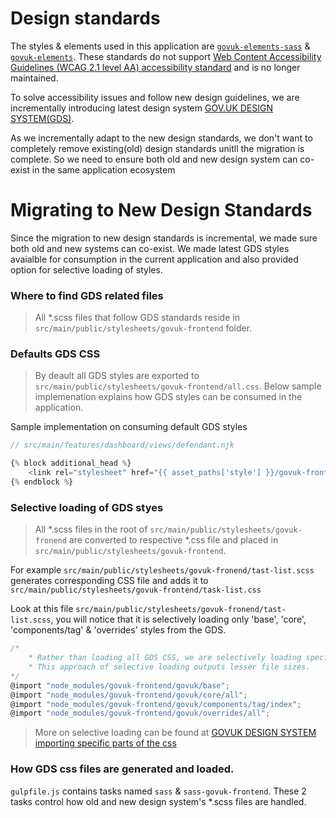 # Design standards
The styles & elements used in this application are [`govuk-elements-sass`](https://www.npmjs.com/package/govuk-elements-sass) & [`govuk-elements`](https://github.com/alphagov/govuk_elements). These standards do not support [Web Content Accessibility Guidelines (WCAG 2.1 level AA) accessibility standard](https://www.gov.uk/guidance/accessibility-requirements-for-public-sector-websites-and-apps#meeting-accessibility-requirements) and is no longer maintained.

To solve accessibility issues and follow new design guidelines, we are incrementally introducing latest design system [GOV.UK DESIGN SYSTEM(GDS)](https://design-system.service.gov.uk/).

As we incrementally adapt to the new design standards, we don't want to completely remove existing(old) design standards unitll the migration is complete. So we need to ensure both old and new design system can co-exist in the same application ecosystem 

# Migrating to New Design Standards
Since the migration to new design standards is incremental, we made sure both old and new systems can co-exist. We made latest GDS styles avaialble for consumption in the current application and also provided option for selective loading of styles.

### Where to find GDS related files
> All *.scss files that follow GDS standards reside in `src/main/public/stylesheets/govuk-frontend` folder.

### Defaults GDS CSS
> By deault all GDS styles are exported to `src/main/public/stylesheets/govuk-frontend/all.css`. Below sample implemenation explains how GDS styles can be consumed in the application.

Sample implementation on consuming default GDS styles

```javascript
// src/main/features/dashboard/views/defendant.njk

{% block additional_head %}
    <link rel="stylesheet" href="{{ asset_paths['style'] }}/govuk-frontend/all.css"/>
{% endblock %}
```

### Selective loading of GDS styes

> All *.scss files in the root of `src/main/public/stylesheets/govuk-fronend` are converted to respective *.css file and placed in `src/main/public/stylesheets/govuk-frontend`. 

For example `src/main/public/stylesheets/govuk-fronend/tast-list.scss` generates corresponding CSS file and adds it to `src/main/public/stylesheets/govuk-frontend/task-list.css`

Look at this file `src/main/public/stylesheets/govuk-fronend/tast-list.scss`, you will notice that it is selectively loading only 'base', 'core', 'components/tag' & 'overrides' styles from the GDS.

```javascript
/* 
    * Rather than loading all GDS CSS, we are selectively loading specfics parts of CSS.
    * This approach of selective loading outputs lesser file sizes.
*/
@import "node_modules/govuk-frontend/govuk/base";
@import "node_modules/govuk-frontend/govuk/core/all";
@import "node_modules/govuk-frontend/govuk/components/tag/index";
@import "node_modules/govuk-frontend/govuk/overrides/all";
```

> More on selective loading can be found at [GOVUK DESIGN SYSTEM importing specific parts of the css](https://frontend.design-system.service.gov.uk/importing-css-assets-and-javascript/#import-css-assets-and-javascript)

### How GDS css files are generated and loaded.
`gulpfile.js` contains tasks named `sass` & `sass-govuk-frontend`. These 2 tasks control how old and new design system's *.scss files are handled.
